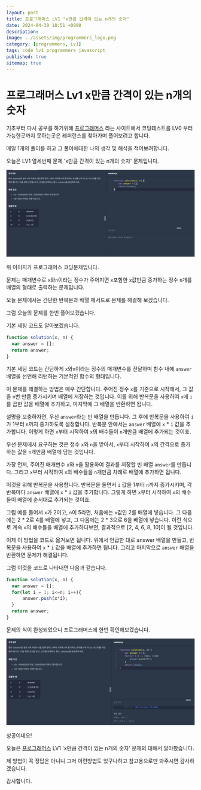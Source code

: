 ```yaml
---
layout: post
title: 프로그래머스 LV1 "x만큼 간격이 있는 n개의 숫자"
date: 2024-04-30 18:51 +0900
description: 
image: ../assets/img/programmers_logo.png
category: [programmers, Lv1]
tags: code lv1 programmers javascript
published: true
sitemap: true
---
```


# 프로그래머스 Lv1 x만큼 간격이 있는 n개의 숫자

  기초부터 다시 공부를 하기위해 [프로그래머스](https://programmers.co.kr/) 라는 사이트에서
  코딩테스트를 LV0 부터 가능한곳까지 못하는곳은 레퍼런스를 찾아가며 풀어보려고 합니다.
  
  매일 1개의 풀이를 하고 그 풀이에대한 나의 생각 및 해석을 적어보려합니다.

  오늘은 LV1 열세번째 문제 'x만큼 간격이 있는 n개의 숫자' 문제입니다.

  ![프로그래머스 이미지](/assets/img/post33_01.png)

  위 이미지가 프로그래머스 코딩문제입니다.
  
  문제는 매개변수로 `x`와`n`이라는 정수가 주어지면 `x`포함한 `x`값만큼 증가하는 정수 `n`개를 배열의 형태로 출력하는 문제입니다.

  오늘 문제에서는 간단한 반복문과 배열 메서드로 문제를 해결해 보겠습니다.

  그럼 오늘의 문제를 한번 풀어보겠습니다.

  기본 세팅 코드도 알아보겠습니다.
  
```javascript
function solution(x, n) {
  var answer = [];
  return answer;
}
```

기본 세팅 코드는 간단하게 `x`와`n`이라는 정수의 매개변수를 전달하며 함수 내에 `answer`배열을 선언해 리턴하는 기본적인 함수의 형태입니다.

이 문제를 해결하는 방법은 매우 간단합니다. 주어진 정수 `x`를 기준으로 시작해서, 그 값을 `n`번 만큼 증가시키며 배열에 저장하는 것입니다. 이를 위해 반복문을 사용하여 `x`에 `i`를 곱한 값을 배열에 추가하고, 마지막에 그 배열을 반환하면 됩니다.

설명을 보충하자면, 우선 `answer`라는 빈 배열을 만듭니다. 그 후에 반복문을 사용하여 `i`가 1부터 `n`까지 증가하도록 설정합니다. 반복문 안에서는 `answer` 배열에 `x` * `i` 값을 추가합니다. 이렇게 하면 `x`부터 시작하여 `x`의 배수들이 `n`개만큼 배열에 추가되는 것이죠.

우선 문제에서 요구하는 것은 정수 `x`와 `n`을 받아서, `x`부터 시작하여 `x`의 간격으로 증가하는 값을 `n`개만큼 배열에 담는 것입니다.

가장 먼저, 주어진 매개변수 `x`와 `n`을 활용하여 결과를 저장할 빈 배열 `answer`를 만듭니다. 그리고 `x`부터 시작하여 `x`의 배수들을 `n`개만큼 차례로 배열에 추가하면 됩니다.

이것을 위해 반복문을 사용합니다. 반복문을 돌면서 `i` 값을 1부터 `n`까지 증가시키며, 각 반복마다 `answer` 배열에 `x` * `i` 값을 추가합니다. 그렇게 하면 `x`부터 시작하여 `x`의 배수들이 배열에 순서대로 추가되는 것이죠.

그럼 예를 들어서 `x`가 2이고, `n`이 5라면, 처음에는 `x`값인 2를 배열에 넣습니다. 그 다음에는 2 * 2로 4를 배열에 넣고, 그 다음에는 2 * 3으로 6을 배열에 넣습니다. 이런 식으로 계속 `x`의 배수들을 배열에 추가하다보면, 결과적으로 [2, 4, 6, 8, 10]이 될 것입니다.

이제 이 방법을 코드로 옮겨보면 됩니다. 위에서 언급한 대로 answer 배열을 만들고, 반복문을 사용하여 `x` * `i` 값을 배열에 추가하면 됩니다. 그리고 마지막으로 `answer` 배열을 반환하면 문제가 해결됩니다.

그럼 이것을 코드로 나타내면 다음과 같습니다.

```javascript
function solution(x, n) {
  var answer = [];
  for(let i = 1; i<=n; i++){
      answer.push(x*i);
  }
  return answer;
}
```

문제의 식이 완성되었으니 프로그래머스에 한번 확인해보겠습니다.

![프로그래머스 이미지](/assets/img/post33_02.png)

성공이네요!

오늘은 [프로그래머스](https://programmers.co.kr/) LV1 'x만큼 간격이 있는 n개의 숫자' 문제의 대해서 알아봤습니다.

제 방법이 꼭 정답은 아니니 그저 이런방법도 있구나하고 참고용으로만 봐주시면 감사하겠습니다.

감사합니다.
